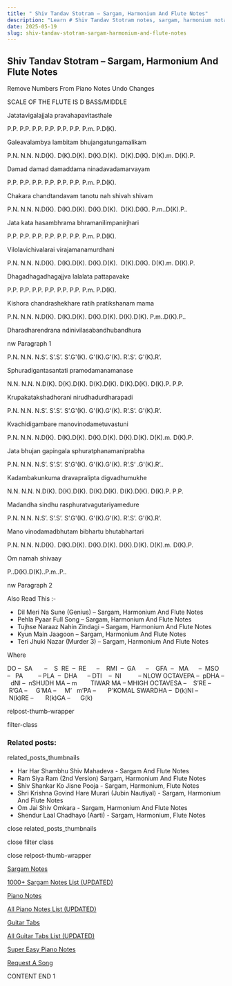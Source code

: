 ```yaml
---
title: " Shiv Tandav Stotram – Sargam, Harmonium And Flute Notes"
description: "Learn # Shiv Tandav Stotram notes, sargam, harmonium notations and flute notes. Easy step-by-step tutorial for beginners."
date: 2025-05-19
slug: shiv-tandav-stotram-sargam-harmonium-and-flute-notes
---
```


## Shiv Tandav Stotram – Sargam, Harmonium And Flute Notes

Remove Numbers From Piano Notes
Undo Changes

SCALE OF THE FLUTE IS D BASS/MIDDLE

Jatatavigalajjala pravahapavitasthale

P.P. P.P. P.P. P.P. P.P. P.P. P.m. P.D(K).

Galeavalambya lambitam bhujangatungamalikam

P.N. N.N. N.D(K). D(K).D(K). D(K).D(K).  D(K).D(K). D(K).m. D(K).P.

Damad damad damaddama ninadavadamarvayam

P.P. P.P. P.P. P.P. P.P. P.P. P.m. P.D(K).

Chakara chandtandavam tanotu nah shivah shivam

P.N. N.N. N.D(K). D(K).D(K). D(K).D(K).  D(K).D(K). P.m..D(K).P..

Jata kata hasambhrama bhramanilimpanirjhari

P.P. P.P. P.P. P.P. P.P. P.P. P.m. P.D(K).

Vilolavichivalarai virajamanamurdhani

P.N. N.N. N.D(K). D(K).D(K). D(K).D(K).  D(K).D(K). D(K).m. D(K).P.

Dhagadhagadhagajjva lalalata pattapavake

P.P. P.P. P.P. P.P. P.P. P.P. P.m. P.D(K).

Kishora chandrashekhare ratih pratikshanam mama

P.N. N.N. N.D(K). D(K).D(K). D(K).D(K). D(K).D(K). P.m..D(K).P..

Dharadharendrana ndinivilasabandhubandhura

nw Paragraph 1

P.N. N.N. N.S’. S’.S’. S’.G'(K). G'(K).G'(K). R’.S’. G'(K).R’.

Sphuradigantasantati pramodamanamanase

N.N. N.N. N.D(K). D(K).D(K). D(K).D(K). D(K).D(K). D(K).P. P.P.

Krupakatakshadhorani nirudhadurdharapadi

P.N. N.N. N.S’. S’.S’. S’.G'(K). G'(K).G'(K). R’.S’. G'(K).R’.

Kvachidigambare manovinodametuvastuni

P.N. N.N. N.D(K). D(K).D(K). D(K).D(K). D(K).D(K). D(K).m. D(K).P.

Jata bhujan gapingala sphuratphanamaniprabha

P.N. N.N. N.S’. S’.S’. S’.G'(K). G'(K).G'(K). R’.S’ .G'(K).R’..

Kadambakunkuma dravapralipta digvadhumukhe

N.N. N.N. N.D(K). D(K).D(K). D(K).D(K). D(K).D(K). D(K).P. P.P.

Madandha sindhu rasphuratvagutariyamedure

P.N. N.N. N.S’. S’.S’. S’.G'(K). G'(K).G'(K). R’.S’. G'(K).R’.

Mano vinodamadbhutam bibhartu bhutabhartari

P.N. N.N. N.D(K). D(K).D(K). D(K).D(K). D(K).D(K). D(K).m. D(K).P.

Om namah shivaay

P..D(K).D(K)..P.m..P..

nw Paragraph 2

Also Read This :-

- Dil Meri Na Sune (Genius) – Sargam, Harmonium And Flute Notes
- Pehla Pyaar Full Song – Sargam, Harmonium And Flute Notes
- Tujhse Naraaz Nahin Zindagi – Sargam, Harmonium And Flute Notes
- Kyun Main Jaagoon – Sargam, Harmonium And Flute Notes
- Teri Jhuki Nazar (Murder 3) – Sargam, Harmonium And Flute Notes

Where

DO –  SA       –    S  RE  –  RE      –    RMI  –  GA      –    GFA  –   MA      –  MSO  –   PA         – PLA  –  DHA      – DTI    –  NI          – NLOW OCTAVEPA –  pDHA –  dNI –  nSHUDH MA – m        TIWAR MA – MHIGH OCTAVESA –    S’RE –     R’GA –     G’MA –     M’   m’PA –       P’KOMAL SWARDHA –  D(k)NI –       N(k)RE –       R(k)GA –      G(k)

relpost-thumb-wrapper

filter-class

### Related posts:

related_posts_thumbnails

- Har Har Shambhu Shiv Mahadeva - Sargam And Flute Notes
- Ram Siya Ram (2nd Version) Sargam, Harmonium And Flute Notes
- Shiv Shankar Ko Jisne Pooja - Sargam, Harmonium, Flute Notes
- Shri Krishna Govind Hare Murari (Jubin Nautiyal) - Sargam, Harmonium And Flute Notes
- Om Jai Shiv Omkara - Sargam, Harmonium And Flute Notes
- Shendur Laal Chadhayo (Aarti) - Sargam, Harmonium, Flute Notes

close related_posts_thumbnails

close filter class

close relpost-thumb-wrapper

[Sargam Notes](/sargam-notes.html)

[1000+ Sargam Notes List (UPDATED)](/all-songs-list-sargam-notes.html)

[Piano Notes](/piano-notes.html)

[All Piano Notes List (UPDATED)](/all-songs-list-piano-notes.html)

[Guitar Tabs](/guitar-tabs.html)

[All Guitar Tabs List (UPDATED)](/all-songs-list-guitar-tabs.html)

[Super Easy Piano Notes](https://studywall.in/)

[Request A Song](/request-a-song.html)

CONTENT END 1
